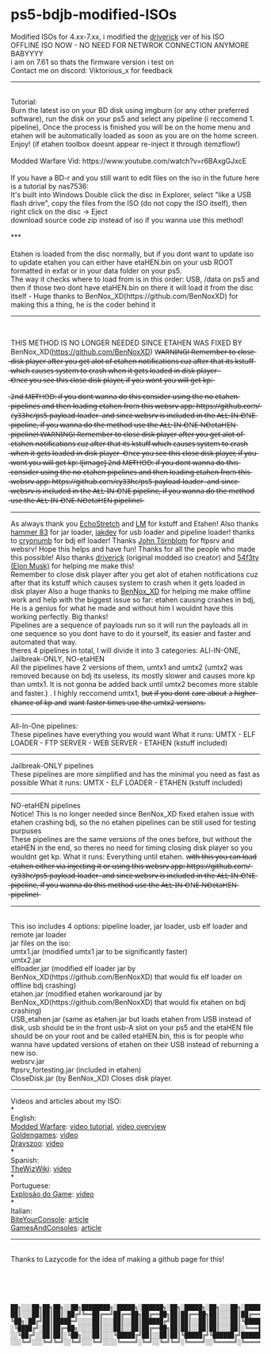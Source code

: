 # ps5-bdjb-modified-ISOs
Modified ISOs for 4.xx-7.xx, i modified the [driverick](https://github.com/DriveRick) ver of his ISO
<br />
OFFLINE ISO NOW - NO NEED FOR NETWROK CONNECTION ANYMORE BABYYYY
<br />
i am on 7.61 so thats the firmware version i test on
<br />
Contact me on discord: Viktorious_x for feedback
<br />
***
<br /> 
Tutorial: 
<br />
Burn the latest iso on your BD disk using imgburn (or any other preferred software), run the disk on your ps5 and select any pipeline (i reccomend 1. pipeline), Once the process is finished you will be on the home menu and etahen will be automatically loaded as soon as you are on the home screen. Enjoy! (if etahen toolbox doesnt appear re-inject it through itemzflow!) 
<br />
<br />
Modded Warfare Vid: https://www.youtube.com/watch?v=r6BAxgGJxcE 
<br />
<br />
If you have a BD-r and you still want to edit files on the iso in the future here is a tutorial by nas7536:
<br />
It's built into Windows
Double click the disc in Explorer, select "like a USB flash drive", copy the files from the ISO (do not copy the ISO itself), then right click on the disc -> Eject
<br />
download source code zip instead of iso if you wanna use this method!
<br />
<br />
***
<br />
<br />
Etahen is loaded from the disc normally, but if you dont want to update iso to update etahen you can either have etaHEN.bin on your usb ROOT formatted in exfat or in your data folder on your ps5.
<br />
The way it checks where to load from is in this order: USB, /data on ps5 and then if those two dont have etaHEN.bin on there it will load it from the disc itself - Huge thanks to BenNox_XD(https://github.com/BenNoxXD) for making this a thing, he is the coder behind it

<br />

***

<br />

THIS METHOD IS NO LONGER NEEDED SINCE ETAHEN WAS FIXED BY BenNox_XD(https://github.com/BenNoxXD)
W̶A̶R̶N̶I̶N̶G̶!̶ ̶R̶e̶m̶e̶m̶b̶e̶r̶ ̶t̶o̶ ̶c̶l̶o̶s̶e̶ ̶d̶i̶s̶k̶ ̶p̶l̶a̶y̶e̶r̶ ̶a̶f̶t̶e̶r̶ ̶y̶o̶u̶ ̶g̶e̶t̶ ̶a̶l̶o̶t̶ ̶o̶f̶ ̶e̶t̶a̶h̶e̶n̶ ̶n̶o̶t̶i̶f̶i̶c̶a̶t̶i̶o̶n̶s̶ ̶c̶u̶z̶ ̶a̶f̶t̶e̶r̶ ̶t̶h̶a̶t̶ ̶i̶t̶s̶ ̶k̶s̶t̶u̶f̶f̶ ̶w̶h̶i̶c̶h̶ ̶c̶a̶u̶s̶e̶s̶ ̶s̶y̶s̶t̶e̶m̶ ̶t̶o̶ ̶c̶r̶a̶s̶h̶ ̶w̶h̶e̶n̶ ̶i̶t̶ ̶g̶e̶t̶s̶ ̶l̶o̶a̶d̶e̶d̶ ̶i̶n̶ ̶d̶i̶s̶k̶ ̶p̶l̶a̶y̶e̶r̶
̶<br />
̶O̶n̶c̶e̶ ̶y̶o̶u̶ ̶s̶e̶e̶ ̶t̶h̶i̶s̶ ̶c̶l̶o̶s̶e̶ ̶d̶i̶s̶k̶ ̶p̶l̶a̶y̶e̶r̶,̶ ̶i̶f̶ ̶y̶o̶u̶ ̶w̶o̶n̶t̶ ̶y̶o̶u̶ ̶w̶i̶l̶l̶ ̶g̶e̶t̶ ̶k̶p̶:̶

̶2̶n̶d̶ ̶M̶E̶T̶H̶O̶D̶:̶ ̶i̶f̶ ̶y̶o̶u̶ ̶d̶o̶n̶t̶ ̶w̶a̶n̶n̶a̶ ̶d̶o̶ ̶t̶h̶i̶s̶ ̶c̶o̶n̶s̶i̶d̶e̶r̶ ̶u̶s̶i̶n̶g̶ ̶t̶h̶e̶ ̶n̶o̶ ̶e̶t̶a̶h̶e̶n̶ ̶p̶i̶p̶e̶l̶i̶n̶e̶s̶ ̶a̶n̶d̶ ̶t̶h̶e̶n̶ ̶l̶o̶a̶d̶i̶n̶g̶ ̶e̶t̶a̶h̶e̶n̶ ̶f̶r̶o̶m̶ ̶t̶h̶i̶s̶ ̶w̶e̶b̶s̶r̶v̶ ̶a̶p̶p̶:̶ ̶h̶t̶t̶p̶s̶:̶/̶/̶g̶i̶t̶h̶u̶b̶.̶c̶o̶m̶/̶c̶y̶3̶3̶h̶c̶/̶p̶s̶5̶-̶p̶a̶y̶l̶o̶a̶d̶-̶l̶o̶a̶d̶e̶r̶ ̶
̶a̶n̶d̶ ̶s̶i̶n̶c̶e̶ ̶w̶e̶b̶s̶r̶v̶ ̶i̶s̶ ̶i̶n̶c̶l̶u̶d̶e̶d̶ ̶i̶n̶ ̶t̶h̶e̶ ̶A̶L̶L̶-̶I̶N̶-̶O̶N̶E̶ ̶p̶i̶p̶e̶l̶i̶n̶e̶,̶ ̶i̶f̶ ̶y̶o̶u̶ ̶w̶a̶n̶n̶a̶ ̶d̶o̶ ̶t̶h̶e̶ ̶m̶e̶t̶h̶o̶d̶ ̶u̶s̶e̶ ̶t̶h̶e̶ ̶A̶L̶L̶-̶I̶N̶-̶O̶N̶E̶-̶N̶O̶e̶t̶a̶H̶E̶N̶ ̶p̶i̶p̶e̶l̶i̶n̶e̶!̶
̶*̶*̶W̶A̶R̶N̶I̶N̶G̶!̶ ̶R̶e̶m̶e̶m̶b̶e̶r̶ ̶t̶o̶ ̶c̶l̶o̶s̶e̶ ̶d̶i̶s̶k̶ ̶p̶l̶a̶y̶e̶r̶ ̶a̶f̶t̶e̶r̶ ̶y̶o̶u̶ ̶g̶e̶t̶ ̶a̶l̶o̶t̶ ̶o̶f̶ ̶e̶t̶a̶h̶e̶n̶ ̶n̶o̶t̶i̶f̶i̶c̶a̶t̶i̶o̶n̶s̶ ̶c̶u̶z̶ ̶a̶f̶t̶e̶r̶ ̶t̶h̶a̶t̶ ̶i̶t̶s̶ ̶k̶s̶t̶u̶f̶f̶ ̶w̶h̶i̶c̶h̶ ̶c̶a̶u̶s̶e̶s̶ ̶s̶y̶s̶t̶e̶m̶ ̶t̶o̶ ̶c̶r̶a̶s̶h̶ ̶w̶h̶e̶n̶ ̶i̶t̶ ̶g̶e̶t̶s̶ ̶l̶o̶a̶d̶e̶d̶ ̶i̶n̶ ̶d̶i̶s̶k̶ ̶p̶l̶a̶y̶e̶r̶ ̶ ̶O̶n̶c̶e̶ ̶y̶o̶u̶ ̶s̶e̶e̶ ̶t̶h̶i̶s̶ ̶c̶l̶o̶s̶e̶ ̶d̶i̶s̶k̶ ̶p̶l̶a̶y̶e̶r̶,̶ ̶i̶f̶ ̶y̶o̶u̶ ̶w̶o̶n̶t̶ ̶y̶o̶u̶ ̶w̶i̶l̶l̶ ̶g̶e̶t̶ ̶k̶p̶:̶ ̶!̶[̶i̶m̶a̶g̶e̶]̶̶ ̶2̶n̶d̶ ̶M̶E̶T̶H̶O̶D̶:̶ ̶i̶f̶ ̶y̶o̶u̶ ̶d̶o̶n̶t̶ ̶w̶a̶n̶n̶a̶ ̶d̶o̶ ̶t̶h̶i̶s̶ ̶c̶o̶n̶s̶i̶d̶e̶r̶ ̶u̶s̶i̶n̶g̶ ̶t̶h̶e̶ ̶n̶o̶ ̶e̶t̶a̶h̶e̶n̶ ̶p̶i̶p̶e̶l̶i̶n̶e̶s̶ ̶a̶n̶d̶ ̶t̶h̶e̶n̶ ̶l̶o̶a̶d̶i̶n̶g̶ ̶e̶t̶a̶h̶e̶n̶ ̶f̶r̶o̶m̶ ̶t̶h̶i̶s̶ ̶w̶e̶b̶s̶r̶v̶ ̶a̶p̶p̶:̶ ̶h̶t̶t̶p̶s̶:̶/̶/̶g̶i̶t̶h̶u̶b̶.̶c̶o̶m̶/̶c̶y̶3̶3̶h̶c̶/̶p̶s̶5̶-̶p̶a̶y̶l̶o̶a̶d̶-̶l̶o̶a̶d̶e̶r̶ ̶ ̶a̶n̶d̶ ̶s̶i̶n̶c̶e̶ ̶w̶e̶b̶s̶r̶v̶ ̶i̶s̶ ̶i̶n̶c̶l̶u̶d̶e̶d̶ ̶i̶n̶ ̶t̶h̶e̶ ̶A̶L̶L̶-̶I̶N̶-̶O̶N̶E̶ ̶p̶i̶p̶e̶l̶i̶n̶e̶,̶ ̶i̶f̶ ̶y̶o̶u̶ ̶w̶a̶n̶n̶a̶ ̶d̶o̶ ̶t̶h̶e̶ ̶m̶e̶t̶h̶o̶d̶ ̶u̶s̶e̶ ̶t̶h̶e̶ ̶A̶L̶L̶-̶I̶N̶-̶O̶N̶E̶-̶N̶O̶e̶t̶a̶H̶E̶N̶ ̶p̶i̶p̶e̶l̶i̶n̶e̶!̶*̶*̶
***

As always thank you [EchoStretch](https://github.com/Echostretch) and [LM](https://github.com/LightningMods) for kstuff and Etahen! Also thanks [hammer 83](https://github.com/hammer-83) for jar loader, [iakdev](https://github.com/iakdev) for usb loader and pipeline loader! thanks to [cryonumb](https://github.com/cryonumb) for bdj elf loader! Thanks [John Törnblom](https://github.com/john-tornblom) for ftpsrv and websrv!
 Hope this helps and have fun! Thanks for all the people who made this possible! Also thanks [driverick](https://github.com/DriveRick) (original modded iso creator) and [54f3ty (Elon Musk)](https://github.com/54f3ty) for helping me make this!
<br />
Remember to close disk player after you get alot of etahen notifications cuz after that its kstuff which causes system to crash when it gets loaded in disk player
Also a huge thanks to [BenNox_XD](https://github.com/BenNoxXD) for helping me make offline work and help with the biggest issue so far: etahen causing crashes in bdj, He is a genius for what he made and without him I wouldnt have this working perfectly. Big thanks!
<br />
Pipelines are a sequence of payloads run so it will run the payloads all in one sequence so you dont have to do it yourself, its easier and faster and automated that way.
<br />
theres 4 pipelines in total, I will divide it into 3 categories: ALl-IN-ONE, Jailbreak-ONLY, NO-etaHEN
<br />
All the pipelines have 2 versions of them, umtx1 and umtx2 (umtx2 was removed because on bdj its useless, its mostly slower and causes more kp than umtx1. It is not gonna be added back until umtx2 becomes more stable and faster.) . I highly reccomend umtx1, b̶u̶t̶ i̶f̶ y̶o̶u̶ d̶o̶n̶t̶ c̶a̶r̶e̶ a̶b̶o̶u̶t̶ a̶ h̶i̶g̶h̶e̶r̶ c̶h̶a̶n̶c̶e̶ o̶f̶ k̶p̶ a̶n̶d̶ w̶a̶n̶t̶ f̶a̶s̶t̶e̶r̶ t̶i̶m̶e̶s̶ u̶s̶e̶ t̶h̶e̶ u̶m̶t̶x̶2̶ v̶e̶r̶s̶i̶o̶n̶s̶.

__________________________________________________________________________________________________________________________________________________________________________________
All-In-One pipelines:
<br />
These pipelines have everything you would want
What it runs: UMTX - ELF LOADER - FTP SERVER - WEB SERVER - ETAHEN (kstuff included) 

__________________________________________________________________________________________________________________________________________________________________________________
Jailbreak-ONLY pipelines
<br />
These pipelines are more simplified and has the minimal you need as fast as possible
What it runs: UMTX - ELF LOADER - ETAHEN (kstuff included) 

__________________________________________________________________________________________________________________________________________________________________________________
NO-etaHEN pipelines
<br />
Notice! This is no longer needed since BenNox_XD fixed etahen issue with etahen crashing bdj, so the no etahen pipelines can be still used for testing purpuses
<br />
These pipelines are the same versions of the ones before, but without the etaHEN in the end, so theres no need for timing closing disk player so you wouldnt get kp.
What it runs: Everything until etahen.
w̶i̶t̶h̶ ̶t̶h̶i̶s̶ ̶y̶o̶u̶ ̶c̶a̶n̶ ̶l̶o̶a̶d̶ ̶e̶t̶a̶h̶e̶n̶ ̶e̶i̶t̶h̶e̶r̶ ̶v̶i̶a̶ ̶i̶n̶j̶e̶c̶t̶i̶n̶g̶ ̶i̶t̶ ̶o̶r̶ ̶u̶s̶i̶n̶g̶ ̶t̶h̶i̶s̶ ̶w̶e̶b̶s̶r̶v̶ ̶a̶p̶p̶:̶ ̶h̶t̶t̶p̶s̶:̶/̶/̶g̶i̶t̶h̶u̶b̶.̶c̶o̶m̶/̶c̶y̶3̶3̶h̶c̶/̶p̶s̶5̶-̶p̶a̶y̶l̶o̶a̶d̶-̶l̶o̶a̶d̶e̶r̶ ̶
̶a̶n̶d̶ ̶s̶i̶n̶c̶e̶ ̶w̶e̶b̶s̶r̶v̶ ̶i̶s̶ ̶i̶n̶c̶l̶u̶d̶e̶d̶ ̶i̶n̶ ̶t̶h̶e̶ ̶A̶L̶L̶-̶I̶N̶-̶O̶N̶E̶ ̶p̶i̶p̶e̶l̶i̶n̶e̶,̶ ̶i̶f̶ ̶y̶o̶u̶ ̶w̶a̶n̶n̶a̶ ̶d̶o̶ ̶t̶h̶i̶s̶ ̶m̶e̶t̶h̶o̶d̶ ̶u̶s̶e̶ ̶t̶h̶e̶ ̶A̶L̶L̶-̶I̶N̶-̶O̶N̶E̶-̶N̶O̶e̶t̶a̶H̶E̶N̶ ̶p̶i̶p̶e̶l̶i̶n̶e̶!̶

__________________________________________________________________________________________________________________________________________________________________________________
<br />
This iso includes 4 options: pipeline loader, jar loader, usb elf loader and remote jar loader
<br />
jar files on the iso:
<br />
umtx1.jar (modified umtx1 jar to be significantly faster)
<br />
umtx2.jar
<br />
elfloader.jar (modified elf loader jar by BenNox_XD(https://github.com/BenNoxXD) that would fix elf loader on offline bdj crashing)
<br />
etahen.jar (modified etahen workaround jar by BenNox_XD(https://github.com/BenNoxXD) that would fix etahen on bdj crashing) 
<br />
USB_etahen.jar (same as etahen.jar but loads etahen from USB instead of disk, usb should be in the front usb-A slot on your ps5 and the etaHEN file should be on your root and be called etaHEN.bin, this is for people who wanna have updated versions of etahen on their USB instead of reburning a new iso.
<br />
websrv.jar
<br />
ftpsrv_fortesting.jar (included in etahen)
<br />
CloseDisk.jar (by BenNox_XD) Closes disk player.


__________________________________________________________________________________________________________________________________________________________________________________

Videos and articles about my ISO:
<br />
*
<br />
English:
<br />
[Modded Warfare](https://www.youtube.com/@MODDEDWARFARE): [video tutorial](https://www.youtube.com/watch?v=r6BAxgGJxcE), [video overview
<br />](https://youtu.be/7MhVjhboDkU?t=766)
[Goldengames](https://www.youtube.com/@goldengames7890): [video](https://www.youtube.com/watch?v=fVQMu2dtV5I)
<br />
[Dravszoo](https://www.youtube.com/@dravszoo): [video](https://www.youtube.com/watch?v=gYSRhE5omGQ&lc)
<br />
*
<br />
Spanish:
<br />
[TheWizWiki](https://www.youtube.com/@TheWizWiki): [video](https://www.youtube.com/watch?v=AhpxlLCryfA)
<br />
*
<br />
Portuguese:
<br />
[Explosão do Game](https://www.youtube.com/@Explosaodogame): [video](https://www.youtube.com/watch?v=lzu7JqJg8jc)
<br />
*
<br />
Italian:
<br />
[BiteYourConsole](https://x.com/BiteYourConsole): [article](https://www.biteyourconsole.net/2025/05/02/scena-ps5-rilasciato-ps5-bdjb-modified-iso-v1-10-nuova-iso-modificata-per-i-firmware-6-xx-e-7-xx-della-console-playstation-5/?fsp_sid=24213)
<br />
[GamesAndConsoles](https://x.com/GAMESANDCON): [article](https://www.gamesandconsoles.net/ps5-rilasciato-ps5-bdjb-modified-iso-v1-11-jailbreak-offline-senza-connessione-internet/)
***
<br />
Thanks to Lazycode for the idea of making a github page for this!
<br />
<br />
<br />
<br />
<br />

```
██╗░░░██╗██╗██╗░░██╗████████╗░█████╗░██████╗░██╗░█████╗░██╗░░░██╗░██████╗
██║░░░██║██║██║░██╔╝╚══██╔══╝██╔══██╗██╔══██╗██║██╔══██╗██║░░░██║██╔════╝
╚██╗░██╔╝██║█████═╝░░░░██║░░░██║░░██║██████╔╝██║██║░░██║██║░░░██║╚█████╗░
░╚████╔╝░██║██╔═██╗░░░░██║░░░██║░░██║██╔══██╗██║██║░░██║██║░░░██║░╚═══██╗
░░╚██╔╝░░██║██║░╚██╗░░░██║░░░╚█████╔╝██║░░██║██║╚█████╔╝╚██████╔╝██████╔╝
░░░╚═╝░░░╚═╝╚═╝░░╚═╝░░░╚═╝░░░░╚════╝░╚═╝░░╚═╝╚═╝░╚════╝░░╚═════╝░╚═════╝░
```
